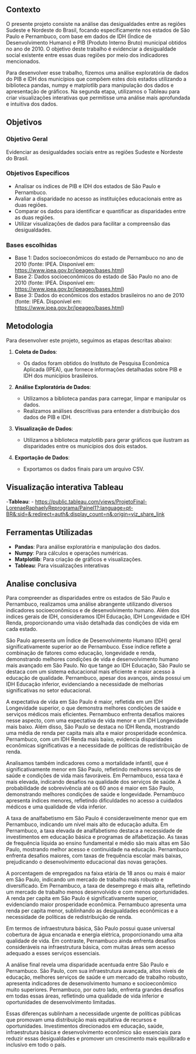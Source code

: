 ## Contexto 

O presente projeto consiste na análise das desigualdades entre as regiões Sudeste e Nordeste do Brasil, focando especificamente nos estados de São Paulo e Pernambuco, com base em dados de IDH (Índice de Desenvolvimento Humano) e PIB (Produto Interno Bruto) municipal obtidos no ano de 2010. O objetivo deste trabalho é evidenciar a desigualdade social existente entre essas duas regiões por meio dos indicadores mencionados.

Para desenvolver esse trabalho, fizemos uma análise exploratória de dados do PIB e IDH dos municípios que compõem estes dois estados utilizando a biblioteca pandas, numpy e matplotlib para manipulação dos dados e apresentação de gráficos. Na segunda  etapa, utilizamos  o Tableau para criar visualizações interativas que permitisse uma análise mais aprofundada e intuitiva dos dados.


## Objetivos

### Objetivo Geral

Evidenciar as desigualdades sociais entre as regiões Sudeste e Nordeste do Brasil.
 
### Objetivos Específicos

- Analisar os índices de PIB e IDH  dos estados de São Paulo e Pernambuco.
- Avaliar a disparidade no acesso as instituições educacionais entre as duas regiões.
- Comparar os dados para identificar e quantificar as disparidades entre as duas regiões.
- Utilizar visualizações de dados para facilitar a compreensão das desigualdades.


### Bases escolhidas

- Base 1: Dados socioeconômicos do estado de Pernambuco no ano de 2010 (fonte: IPEA. Disponível em: https://www.ipea.gov.br/ipeageo/bases.html)
- Base 2: Dados socioeconômicos do estado de São Paulo no ano de 2010 (fonte: IPEA. Disponível em: https://www.ipea.gov.br/ipeageo/bases.html)
- Base 3: Dados do econômicos dos estados brasileiros no ano de 2010 (fonte: IPEA. Disponível em: https://www.ipea.gov.br/ipeageo/bases.html)


## Metodologia

Para desenvolver este projeto, seguimos as etapas descritas abaixo:

1. **Coleta de Dados**:
   - Os dados foram obtidos do Instituto de Pesquisa Econômica Aplicada (IPEA), que fornece informações detalhadas sobre PIB e IDH dos municípios brasileiros.

2. **Análise Exploratória de Dados**:
   - Utilizamos a biblioteca pandas para carregar, limpar e manipular os dados.
   - Realizamos análises descritivas para entender a distribuição dos dados de PIB e IDH.

3. **Visualização de Dados**:
   - Utilizamos a biblioteca matplotlib para gerar gráficos que ilustram as disparidades entre os municípios dos dois estados.

4. **Exportação de Dados**:
   - Exportamos os dados finais para um arquivo CSV.

## Visualização interativa Tableau

-**Tableau**: - https://public.tableau.com/views/ProjetoFinal-LorenaeRaphaelyReprograma/Painel1?:language=pt-BR&:sid=&:redirect=auth&:display_count=n&:origin=viz_share_link

## Ferramentas Utilizadas

- **Pandas**: Para análise exploratória e manipulação dos dados.
- **Numpy**: Para cálculos e operações numéricas.
- **Matplotlib**: Para criação de gráficos e visualizações.
- **Tableau**: Para visualizações interativas 

## Analise conclusiva

Para compreender as disparidades entre os estados de São Paulo e Pernambuco, realizamos uma análise abrangente utilizando diversos indicadores socioeconômicos e de desenvolvimento humano. Além dos índices gerais de IDH, consideramos IDH Educação, IDH Longevidade e IDH Renda, proporcionando uma visão detalhada das condições de vida em cada estado.

São Paulo apresenta um Índice de Desenvolvimento Humano (IDH) geral significativamente superior ao de Pernambuco. Esse índice reflete a combinação de fatores como educação, longevidade e renda, demonstrando melhores condições de vida e desenvolvimento humano mais avançado em São Paulo. No que tange ao IDH Educação, São Paulo se destaca com um sistema educacional mais eficiente e maior acesso à educação de qualidade. Pernambuco, apesar dos avanços, ainda possui um IDH Educação inferior, evidenciando a necessidade de melhorias significativas no setor educacional.

A expectativa de vida em São Paulo é maior, refletida em um IDH Longevidade superior, o que demonstra melhores condições de saúde e serviços médicos mais eficientes. Pernambuco enfrenta desafios maiores nesse aspecto, com uma expectativa de vida menor e um IDH Longevidade mais baixo. Além disso, São Paulo se destaca no IDH Renda, mostrando uma média de renda per capita mais alta e maior prosperidade econômica. Pernambuco, com um IDH Renda mais baixo, evidencia disparidades econômicas significativas e a necessidade de políticas de redistribuição de renda.

Analisamos também indicadores como a mortalidade infantil, que é significativamente menor em São Paulo, refletindo melhores serviços de saúde e condições de vida mais favoráveis. Em Pernambuco, essa taxa é mais elevada, indicando desafios na qualidade dos serviços de saúde. A probabilidade de sobrevivência até os 60 anos é maior em São Paulo, demonstrando melhores condições de saúde e longevidade. Pernambuco apresenta índices menores, refletindo dificuldades no acesso a cuidados médicos e uma qualidade de vida inferior.

A taxa de analfabetismo em São Paulo é consideravelmente menor que em Pernambuco, indicando um nível mais alto de educação adulta. Em Pernambuco, a taxa elevada de analfabetismo destaca a necessidade de investimentos em educação básica e programas de alfabetização. As taxas de frequência líquida ao ensino fundamental e médio são mais altas em São Paulo, mostrando melhor acesso e continuidade na educação. Pernambuco enfrenta desafios maiores, com taxas de frequência escolar mais baixas, prejudicando o desenvolvimento educacional das novas gerações.

A porcentagem de empregados na faixa etária de 18 anos ou mais é maior em São Paulo, indicando um mercado de trabalho mais robusto e diversificado. Em Pernambuco, a taxa de desemprego é mais alta, refletindo um mercado de trabalho menos desenvolvido e com menos oportunidades. A renda per capita em São Paulo é significativamente superior, evidenciando maior prosperidade econômica. Pernambuco apresenta uma renda per capita menor, sublinhando as desigualdades econômicas e a necessidade de políticas de redistribuição de renda.

Em termos de infraestrutura básica, São Paulo possui quase universal cobertura de água encanada e energia elétrica, proporcionando uma alta qualidade de vida. Em contraste, Pernambuco ainda enfrenta desafios consideráveis na infraestrutura básica, com muitas áreas sem acesso adequado a esses serviços essenciais.

A análise final revela uma disparidade acentuada entre São Paulo e Pernambuco. São Paulo, com sua infraestrutura avançada, altos níveis de educação, melhores serviços de saúde e um mercado de trabalho robusto, apresenta indicadores de desenvolvimento humano e socioeconômico muito superiores. Pernambuco, por outro lado, enfrenta grandes desafios em todas essas áreas, refletindo uma qualidade de vida inferior e oportunidades de desenvolvimento limitadas.

Essas diferenças sublinham a necessidade urgente de políticas públicas que promovam uma distribuição mais equitativa de recursos e oportunidades. Investimentos direcionados em educação, saúde, infraestrutura básica e desenvolvimento econômico são essenciais para reduzir essas desigualdades e promover um crescimento mais equilibrado e inclusivo em todo o país.


